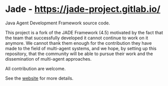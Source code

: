 # Jade - https://jade-project.gitlab.io/

Java Agent Development Framework source code.

This project is a fork of the JADE Framework (4.5) motivated by the fact that the team that successfully developed it cannot continue to work on it anymore.
We cannot thank them enough for the contribution they have made to the field of multi-agent systems, and we hope, by setting up this repository, that the community will be able to pursue their work and the dissemination of multi-agent approaches.

All contribution are welcome.

See the [website](https://jade-project.gitlab.io/) for more details.
